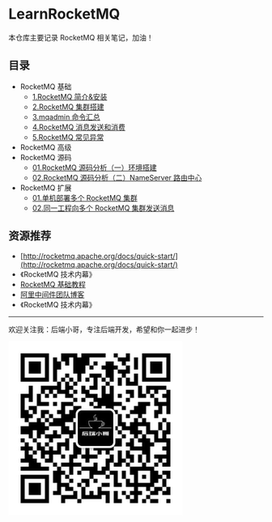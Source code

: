 # LearnRocketMQ
本仓库主要记录 RocketMQ 相关笔记，加油！

## 目录
- RocketMQ 基础
  - [1.RocketMQ 简介&安装](./base/1.RocketMQ%20简介&安装.md)
  - [2.RocketMQ 集群搭建](./base/2.RocketMQ%20集群搭建.md)
  - [3.mqadmin 命令汇总](./base/3.mqadmin%20命令汇总.md)
  - [4.RocketMQ 消息发送和消费](./base/4.RocketMQ%20消息发送和消费.md)
  - [5.RocketMQ 常见异常](./base/4.RocketMQ%20常见异常.md)
- RocketMQ 高级
- RocketMQ 源码
  - [01.RocketMQ 源码分析（一）环境搭建](./source_code/01.RocketMQ%20源码分析（一）环境搭建.md)
  - [02.RocketMQ 源码分析（二）NameServer 路由中心](./source_code/02.RocketMQ%20源码分析（二）NameServer%20路由中心.md)
- RocketMQ 扩展
  - [01.单机部署多个 RocketMQ 集群](./extend/01.单机部署多个%20RocketMQ%20集群.md)
  - [02.同一工程向多个 RocketMQ 集群发送消息](./extend/02.同一工程向多个%20RocketMQ%20集群发送消息.md)

## 资源推荐
- [http://rocketmq.apache.org/docs/quick-start/](http://rocketmq.apache.org/docs/quick-start/)
- 《RocketMQ 技术内幕》
- [RocketMQ 基础教程](https://www.bilibili.com/video/BV1ta4y1x729)
- [阿里中间件团队博客](http://jm.taobao.org/)
- 《RocketMQ 技术内幕》


---

欢迎关注我：后端小哥，专注后端开发，希望和你一起进步！

![](https://github.com/lujiahao0708/PicRepo/raw/master/%E5%85%AC%E4%BC%97%E5%8F%B7%E4%BA%8C%E7%BB%B4%E7%A0%81.jpg)

